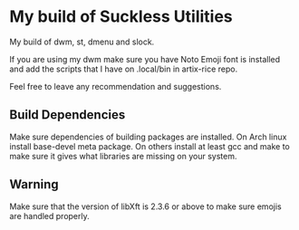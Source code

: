 # My build of Suckless Utilities

My build of dwm, st, dmenu and slock.

If you are using my dwm make sure you have Noto Emoji font is installed and add the scripts that I have on .local/bin in artix-rice repo.

Feel free to leave any recommendation and suggestions.

## Build Dependencies
Make sure dependencies of building packages are installed.
On Arch linux install base-devel meta package.
On others install at least gcc and make to make sure it gives what libraries are missing on your system.

## Warning 
Make sure that the version of libXft is 2.3.6 or above to make sure emojis are handled properly.
